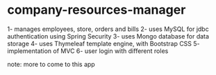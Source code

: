 # company-resources-manager
1- manages employees, store, orders and bills
2- uses MySQL for jdbc authentication using Spring Security
3- uses Mongo database for data storage
4- uses Thymeleaf template engine, with Bootstrap CSS
5- implementation of MVC
6- user login with different roles

note: more to come to this app


